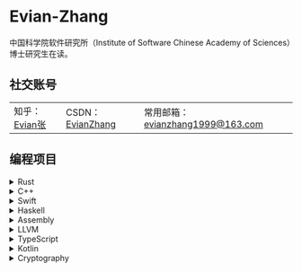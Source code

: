 # Evian-Zhang

中国科学院软件研究所（Institute of Software Chinese Academy of Sciences）博士研究生在读。

## 社交账号

<table>
	<tbody>
		<tr>
			<td>知乎：<a href="https://www.zhihu.com/people/Evian_Zhang">Evian张</a></td>
			<td>CSDN：<a href="https://blog.csdn.net/EvianZhang">EvianZhang</a></td>
			<td>常用邮箱：<a href="mailto:evianzhang1999@163.com">evianzhang1999@163.com</a></td>
		</tr>
	</tbody>
</table>

## 编程项目

<details>
<summary>Rust</summary>

* [evian-blog](https://github.com/Evian-Zhang/evian-blog)
* [Wispha](https://github.com/Evian-Zhang/Wispha)
</details>

<details>
<summary>C++</summary>

* [zinlidac](https://github.com/Evian-Zhang/zinlidac)
</details>

<details>
<summary>Swift</summary>

* [evian-blog](https://github.com/Evian-Zhang/evian-blog)
* [AppDisplayer](https://github.com/Evian-Zhang/AppDisplayer)
* [ScreenTimeController](https://github.com/Evian-Zhang/ScreenTimeController)
</details>

<details>
<summary>Haskell</summary>

* [iCompiler](https://github.com/Evian-Zhang/iCompiler)
</details>

<details>
<summary>Assembly</summary>

* [Assembly-on-macOS](https://github.com/Evian-Zhang/Assembly-on-macOS)
</details>

<details>
<summary>LLVM</summary>

* [llvm-ir-tutorial](https://github.com/Evian-Zhang/llvm-ir-tutorial)
</details>

<details>
<summary>TypeScript</summary>

* [evian-blog](https://github.com/Evian-Zhang/evian-blog)
</details>

<details>
<summary>Kotlin</summary>

* [evian-blog](https://github.com/Evian-Zhang/evian-blog)
</details>

<details>
<summary>Cryptography</summary>

* [Introduction-to-modern-cryptography](https://github.com/Evian-Zhang/Introduction-to-modern-cryptography)
</details>
